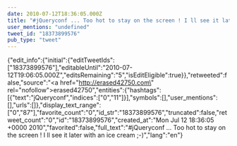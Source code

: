 ```yaml
---
date: 2010-07-12T18:36:05.000Z
title: "#jQueryconf ... Too hot to stay on the screen ! I ll see it later with an ice cream ;-)″"
user_mentions: "undefined"
tweet_id: "18373899576"
pub_type: "tweet"
---
```

{"edit_info":{"initial":{"editTweetIds":["18373899576"],"editableUntil":"2010-07-12T19:06:05.000Z","editsRemaining":"5","isEditEligible":true}},"retweeted":false,"source":"<a href=\"http://erased42750.com\" rel=\"nofollow\">erased42750</a>","entities":{"hashtags":[{"text":"jQueryconf","indices":["0","11"]}],"symbols":[],"user_mentions":[],"urls":[]},"display_text_range":["0","87"],"favorite_count":"0","id_str":"18373899576","truncated":false,"retweet_count":"0","id":"18373899576","created_at":"Mon Jul 12 18:36:05 +0000 2010","favorited":false,"full_text":"#jQueryconf ... Too hot to stay on the screen ! I ll see it later with an ice cream ;-)","lang":"en"}
